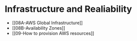 # Infrastructure and Realiability

- [[08A-AWS Global Infrastructure]]
- [[08B-Availability Zones]]
- [[09-How to provision AWS resources]]
